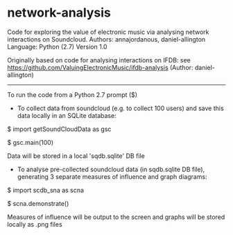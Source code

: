 network-analysis
=============

Code for exploring the value of electronic music via analysing 
network interactions on Soundcloud. Authors: annajordanous, 
daniel-allington Language: Python (2.7) Version 1.0

Originally based on code for analysing interactions on IFDB: see 
https://github.com/ValuingElectronicMusic/ifdb-analysis (Author: 
daniel-allington)

-----------------

To run the code from a Python 2.7 prompt ($)

* To collect data from soundcloud (e.g. to collect 100 users) and 
save this data locally in an SQLite database: 

$ import getSoundCloudData as gsc 

$ gsc.main(100)

Data will be stored in a local 'sqdb.sqlite' DB file

* To analyse pre-collected soundcloud data (in sqdb.sqlite DB file), 
generating 3 separate measures of influence and graph diagrams:

$ import scdb_sna as scna

$ scna.demonstrate()

Measures of influence will be output to the screen and graphs
will be stored locally as .png files
